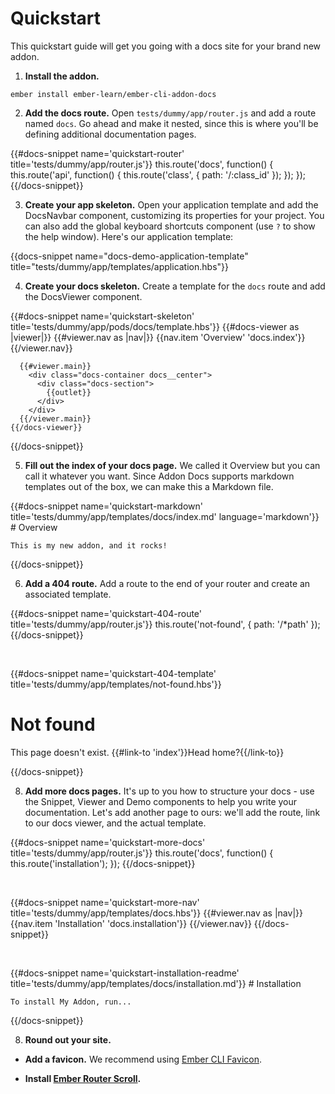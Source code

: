 # Quickstart

This quickstart guide will get you going with a docs site for your brand new addon.

1. **Install the addon.**

  ```
  ember install ember-learn/ember-cli-addon-docs
  ```

2. **Add the docs route.** Open `tests/dummy/app/router.js` and add a route named `docs`. Go ahead and make it nested, since this is where you'll be defining additional documentation pages.

  {{#docs-snippet name='quickstart-router' title='tests/dummy/app/router.js'}}
    this.route('docs', function() {
      this.route('api', function() {
        this.route('class', { path: '/:class_id' });
      });
    });
  {{/docs-snippet}}

3. **Create your app skeleton.** Open your application template and add the DocsNavbar component, customizing its properties for your project. You can also add the global keyboard shortcuts component (use `?` to show the help window). Here's our application template:

  {{docs-snippet name="docs-demo-application-template" title="tests/dummy/app/templates/application.hbs"}}

4. **Create your docs skeleton.** Create a template for the `docs` route and add the DocsViewer component.

  {{#docs-snippet name='quickstart-skeleton' title='tests/dummy/app/pods/docs/template.hbs'}}
    {{#docs-viewer as |viewer|}}
      {{#viewer.nav as |nav|}}
        {{nav.item 'Overview' 'docs.index'}}
      {{/viewer.nav}}

      {{#viewer.main}}
        <div class="docs-container docs__center">
          <div class="docs-section">
            {{outlet}}
          </div>
        </div>
      {{/viewer.main}}
    {{/docs-viewer}}
  {{/docs-snippet}}

5. **Fill out the index of your docs page.** We called it Overview but you can call it whatever you want. Since Addon Docs supports markdown templates out of the box, we can make this a Markdown file.

  {{#docs-snippet name='quickstart-markdown' title='tests/dummy/app/templates/docs/index.md' language='markdown'}}
    # Overview

    This is my new addon, and it rocks!
  {{/docs-snippet}}

6. **Add a 404 route.** Add a route to the end of your router and create an associated template.

  {{#docs-snippet name='quickstart-404-route' title='tests/dummy/app/router.js'}}
    this.route('not-found', { path: '/*path' });
  {{/docs-snippet}}

  <br />

  {{#docs-snippet name='quickstart-404-template' title='tests/dummy/app/templates/not-found.hbs'}}
    <div class="docs-container">
      <h1>Not found</h1>
      <p>This page doesn't exist. {{#link-to 'index'}}Head home?{{/link-to}}</p>
    </div>
  {{/docs-snippet}}

8. **Add more docs pages.** It's up to you how to structure your docs - use the Snippet, Viewer and Demo components to help you write your documentation. Let's add another page to ours: we'll add the route, link to our docs viewer, and the actual template.

  {{#docs-snippet name='quickstart-more-docs' title='tests/dummy/app/router.js'}}
    this.route('docs', function() {
      this.route('installation');
    });
  {{/docs-snippet}}

  <br />

  {{#docs-snippet name='quickstart-more-nav' title='tests/dummy/app/templates/docs.hbs'}}
    {{#viewer.nav as |nav|}}
      {{nav.item 'Installation' 'docs.installation'}}
    {{/viewer.nav}}
  {{/docs-snippet}}

  <br />

  {{#docs-snippet name='quickstart-installation-readme' title='tests/dummy/app/templates/docs/installation.md'}}
    # Installation

    To install My Addon, run...
  {{/docs-snippet}}

8. **Round out your site.**
  - **Add a favicon.** We recommend using [Ember CLI Favicon]( https://github.com/davewasmer/ember-cli-favicon).

  - **Install [Ember Router Scroll](https://github.com/dollarshaveclub/ember-router-scroll).**
